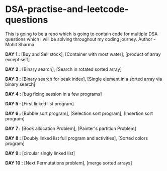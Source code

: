 # DSA-practise-and-leetcode-questions
This is going to be a repo which is going to contain code for multiple DSA questions which i will be solving throughout my coding journey.
Author - Mohit Sharma

**DAY 1 :** [Buy and Sell stock], [Container with most water], [product of array except self]

**DAY 2 :** [Binary search], [Search in rotated sorted array]

**DAY 3 :** [Binary search for peak index], [Single element in a sorted array via binary search]

**DAY 4 :** [bug fixing session in a few programs]

**DAY 5 :** [First linked list program]

**DAY 6 :** [Bubble sort program], [Selection sort program], [Insertion sort program]

**DAY 7 :** [Book allocation Problem], [Painter's partition Problem]

**DAY 8 :** [Doubly linked list full program and activities], [Sorted colors program]

**DAY 9 :** [circular singly linked list]

**DAY 10 :** [Next Permutations problem], [merge sorted arrays]

